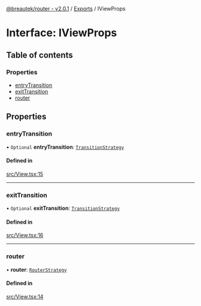[@breautek/router - v2.0.1](../README.md) / [Exports](../modules.md) / IViewProps

# Interface: IViewProps

## Table of contents

### Properties

- [entryTransition](IViewProps.md#entrytransition)
- [exitTransition](IViewProps.md#exittransition)
- [router](IViewProps.md#router)

## Properties

### entryTransition

• `Optional` **entryTransition**: [`TransitionStrategy`](../classes/TransitionStrategy.md)

#### Defined in

[src/View.tsx:15](https://github.com/breautek/router/blob/90a4daa/src/View.tsx#L15)

___

### exitTransition

• `Optional` **exitTransition**: [`TransitionStrategy`](../classes/TransitionStrategy.md)

#### Defined in

[src/View.tsx:16](https://github.com/breautek/router/blob/90a4daa/src/View.tsx#L16)

___

### router

• **router**: [`RouterStrategy`](../classes/RouterStrategy.md)

#### Defined in

[src/View.tsx:14](https://github.com/breautek/router/blob/90a4daa/src/View.tsx#L14)
